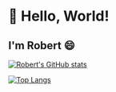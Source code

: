 # 👋 Hello, World!
## I'm Robert 😄

[![Robert's GitHub stats](https://github-readme-stats.vercel.app/api?username=r0b-adams)](https://github.com/anuraghazra/github-readme-stats)

[![Top Langs](https://github-readme-stats.vercel.app/api/top-langs/?username=r0b-adams&layout=compact)](https://github.com/anuraghazra/github-readme-stats)
